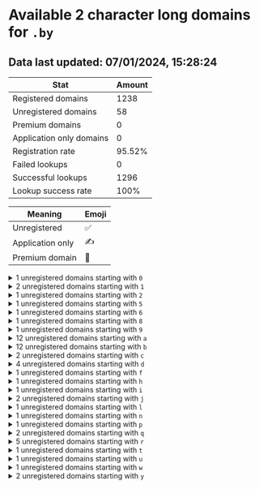 # Available 2 character long domains for `.by`

## Data last updated: 07/01/2024, 15:28:24

|Stat|Amount|
|--|--|
|Registered domains|1238|
|Unregistered domains|58|
|Premium domains|0|
|Application only domains|0|
|Registration rate|95.52%|
|Failed lookups|0|
|Successful lookups|1296|
|Lookup success rate|100%|


|Meaning|Emoji|
|--|--|
|Unregistered|:white_check_mark:|
|Application only|:writing_hand:|
|Premium domain|:gem:|

<details>
<summary>1 unregistered domains starting with <bold><code>0</code></bold></summary>

|Type|Domain|
|--|--|
|:white_check_mark:|`0j.by`|
</details>
<details>
<summary>2 unregistered domains starting with <bold><code>1</code></bold></summary>

|Type|Domain|
|--|--|
|:white_check_mark:|`1d.by`|
|:white_check_mark:|`1i.by`|
</details>
<details>
<summary>1 unregistered domains starting with <bold><code>2</code></bold></summary>

|Type|Domain|
|--|--|
|:white_check_mark:|`2i.by`|
</details>
<details>
<summary>1 unregistered domains starting with <bold><code>5</code></bold></summary>

|Type|Domain|
|--|--|
|:white_check_mark:|`58.by`|
</details>
<details>
<summary>1 unregistered domains starting with <bold><code>6</code></bold></summary>

|Type|Domain|
|--|--|
|:white_check_mark:|`6u.by`|
</details>
<details>
<summary>1 unregistered domains starting with <bold><code>8</code></bold></summary>

|Type|Domain|
|--|--|
|:white_check_mark:|`8a.by`|
</details>
<details>
<summary>1 unregistered domains starting with <bold><code>9</code></bold></summary>

|Type|Domain|
|--|--|
|:white_check_mark:|`9p.by`|
</details>
<details>
<summary>12 unregistered domains starting with <bold><code>a</code></bold></summary>

|Type|Domain|
|--|--|
|:white_check_mark:|`a0.by`|
|:white_check_mark:|`a1.by`|
|:white_check_mark:|`a2.by`|
|:white_check_mark:|`a3.by`|
|:white_check_mark:|`a6.by`|
|:white_check_mark:|`a7.by`|
|:white_check_mark:|`a8.by`|
|:white_check_mark:|`a9.by`|
|:white_check_mark:|`aj.by`|
|:white_check_mark:|`ak.by`|
|:white_check_mark:|`as.by`|
|:white_check_mark:|`az.by`|
</details>
<details>
<summary>12 unregistered domains starting with <bold><code>b</code></bold></summary>

|Type|Domain|
|--|--|
|:white_check_mark:|`bb.by`|
|:white_check_mark:|`bj.by`|
|:white_check_mark:|`bk.by`|
|:white_check_mark:|`bl.by`|
|:white_check_mark:|`bm.by`|
|:white_check_mark:|`bn.by`|
|:white_check_mark:|`bo.by`|
|:white_check_mark:|`bp.by`|
|:white_check_mark:|`bq.by`|
|:white_check_mark:|`br.by`|
|:white_check_mark:|`bs.by`|
|:white_check_mark:|`bt.by`|
</details>
<details>
<summary>2 unregistered domains starting with <bold><code>c</code></bold></summary>

|Type|Domain|
|--|--|
|:white_check_mark:|`cl.by`|
|:white_check_mark:|`cm.by`|
</details>
<details>
<summary>4 unregistered domains starting with <bold><code>d</code></bold></summary>

|Type|Domain|
|--|--|
|:white_check_mark:|`d0.by`|
|:white_check_mark:|`d1.by`|
|:white_check_mark:|`d3.by`|
|:white_check_mark:|`dy.by`|
</details>
<details>
<summary>1 unregistered domains starting with <bold><code>f</code></bold></summary>

|Type|Domain|
|--|--|
|:white_check_mark:|`fr.by`|
</details>
<details>
<summary>1 unregistered domains starting with <bold><code>h</code></bold></summary>

|Type|Domain|
|--|--|
|:white_check_mark:|`h6.by`|
</details>
<details>
<summary>1 unregistered domains starting with <bold><code>i</code></bold></summary>

|Type|Domain|
|--|--|
|:white_check_mark:|`ix.by`|
</details>
<details>
<summary>2 unregistered domains starting with <bold><code>j</code></bold></summary>

|Type|Domain|
|--|--|
|:white_check_mark:|`j2.by`|
|:white_check_mark:|`j4.by`|
</details>
<details>
<summary>1 unregistered domains starting with <bold><code>l</code></bold></summary>

|Type|Domain|
|--|--|
|:white_check_mark:|`la.by`|
</details>
<details>
<summary>1 unregistered domains starting with <bold><code>n</code></bold></summary>

|Type|Domain|
|--|--|
|:white_check_mark:|`n1.by`|
</details>
<details>
<summary>1 unregistered domains starting with <bold><code>p</code></bold></summary>

|Type|Domain|
|--|--|
|:white_check_mark:|`py.by`|
</details>
<details>
<summary>2 unregistered domains starting with <bold><code>q</code></bold></summary>

|Type|Domain|
|--|--|
|:white_check_mark:|`q0.by`|
|:white_check_mark:|`q8.by`|
</details>
<details>
<summary>5 unregistered domains starting with <bold><code>r</code></bold></summary>

|Type|Domain|
|--|--|
|:white_check_mark:|`r0.by`|
|:white_check_mark:|`r6.by`|
|:white_check_mark:|`r7.by`|
|:white_check_mark:|`rh.by`|
|:white_check_mark:|`rq.by`|
</details>
<details>
<summary>1 unregistered domains starting with <bold><code>t</code></bold></summary>

|Type|Domain|
|--|--|
|:white_check_mark:|`tu.by`|
</details>
<details>
<summary>1 unregistered domains starting with <bold><code>u</code></bold></summary>

|Type|Domain|
|--|--|
|:white_check_mark:|`u0.by`|
</details>
<details>
<summary>1 unregistered domains starting with <bold><code>w</code></bold></summary>

|Type|Domain|
|--|--|
|:white_check_mark:|`wp.by`|
</details>
<details>
<summary>2 unregistered domains starting with <bold><code>y</code></bold></summary>

|Type|Domain|
|--|--|
|:white_check_mark:|`ya.by`|
|:white_check_mark:|`yv.by`|
</details>